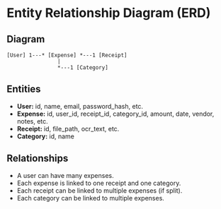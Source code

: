 # Entity Relationship Diagram (ERD)

## Diagram

```plaintext
[User] 1---* [Expense] *---1 [Receipt]
                |
                *---1 [Category]
```

## Entities
- **User:** id, name, email, password_hash, etc.
- **Expense:** id, user_id, receipt_id, category_id, amount, date, vendor, notes, etc.
- **Receipt:** id, file_path, ocr_text, etc.
- **Category:** id, name

## Relationships
- A user can have many expenses.
- Each expense is linked to one receipt and one category.
- Each receipt can be linked to multiple expenses (if split).
- Each category can be linked to multiple expenses. 